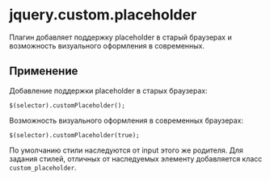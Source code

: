 jquery.custom.placeholder
=========================
Плагин добавляет поддержку placeholder в старый браузерах и возможность визуального оформления в современных.

Применение
-----------
Добавление поддержки placeholder в старых браузерах:

    $(selector).customPlaceholder();


Возможность визуального оформления в современных браузерах:

    $(selector).customPlaceholder(true);


По умолчанию стили наследуются от input этого же родителя. Для задания стилей, отличных от наследуемых элементу добавляется класс `custom_placeholder`.
